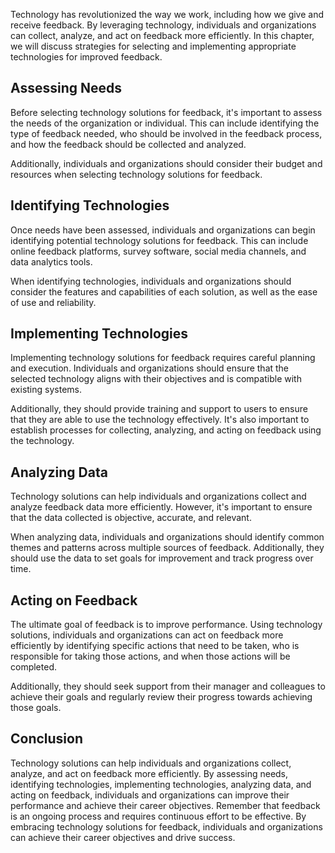 
Technology has revolutionized the way we work, including how we give and receive feedback. By leveraging technology, individuals and organizations can collect, analyze, and act on feedback more efficiently. In this chapter, we will discuss strategies for selecting and implementing appropriate technologies for improved feedback.

Assessing Needs
---------------

Before selecting technology solutions for feedback, it's important to assess the needs of the organization or individual. This can include identifying the type of feedback needed, who should be involved in the feedback process, and how the feedback should be collected and analyzed.

Additionally, individuals and organizations should consider their budget and resources when selecting technology solutions for feedback.

Identifying Technologies
------------------------

Once needs have been assessed, individuals and organizations can begin identifying potential technology solutions for feedback. This can include online feedback platforms, survey software, social media channels, and data analytics tools.

When identifying technologies, individuals and organizations should consider the features and capabilities of each solution, as well as the ease of use and reliability.

Implementing Technologies
-------------------------

Implementing technology solutions for feedback requires careful planning and execution. Individuals and organizations should ensure that the selected technology aligns with their objectives and is compatible with existing systems.

Additionally, they should provide training and support to users to ensure that they are able to use the technology effectively. It's also important to establish processes for collecting, analyzing, and acting on feedback using the technology.

Analyzing Data
--------------

Technology solutions can help individuals and organizations collect and analyze feedback data more efficiently. However, it's important to ensure that the data collected is objective, accurate, and relevant.

When analyzing data, individuals and organizations should identify common themes and patterns across multiple sources of feedback. Additionally, they should use the data to set goals for improvement and track progress over time.

Acting on Feedback
------------------

The ultimate goal of feedback is to improve performance. Using technology solutions, individuals and organizations can act on feedback more efficiently by identifying specific actions that need to be taken, who is responsible for taking those actions, and when those actions will be completed.

Additionally, they should seek support from their manager and colleagues to achieve their goals and regularly review their progress towards achieving those goals.

Conclusion
----------

Technology solutions can help individuals and organizations collect, analyze, and act on feedback more efficiently. By assessing needs, identifying technologies, implementing technologies, analyzing data, and acting on feedback, individuals and organizations can improve their performance and achieve their career objectives. Remember that feedback is an ongoing process and requires continuous effort to be effective. By embracing technology solutions for feedback, individuals and organizations can achieve their career objectives and drive success.
